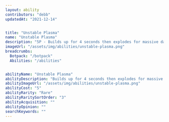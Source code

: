 ```yaml
---
layout: ability
contributors: "debb"
updatedAt: "2021-12-14"


title: "Unstable Plasma"
name: "Unstable Plasma"
description: "5P - Builds up for 4 seconds then explodes for massive damage"
imageUrl: "/assets/img/abilities/unstable-plasma.png"
breadcrumbs:
  Botpack: "/botpack"
  Abilities: "/abilities"


abilityName: "Unstable Plasma"
abilityDescription: "Builds up for 4 seconds then explodes for massive damage"
abilityImageUrl: "/assets/img/abilities/unstable-plasma.png"
abilityCost: "5"
abilityRarity: "Rare"
abilityRaritySortOrder: "3"
abilityAcquisition: ""
abilityOpinion: ""
searchKeywords: ""
---
```



